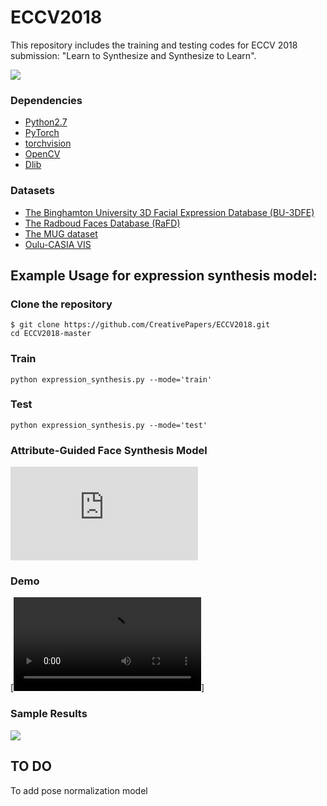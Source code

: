 # ECCV2018
This repository includes the training and testing codes for ECCV 2018 submission: "Learn to Synthesize and Synthesize to Learn".

![](https://github.com/CreativePapers/ECCV2018/blob/master/146_fake.png)

### Dependencies
- [Python2.7](https://www.anaconda.com/download/#linux)
- [PyTorch](http://pytorch.org/)
- [torchvision](http://pytorch.org/docs/master/torchvision)
- [OpenCV](https://opencv.org/)
- [Dlib](http://dlib.net/)

### Datasets
- [The Binghamton University 3D Facial Expression Database (BU-3DFE)](http://www.cs.binghamton.edu/~lijun/Research/3DFE/3DFE_Analysis.html)
- [The Radboud Faces Database (RaFD)](http://www.socsci.ru.nl:8180/RaFD2/RaFD?p=main)
- [The MUG dataset](https://mug.ee.auth.gr/fed/)
- [Oulu-CASIA VIS](http://www.cse.oulu.fi/CMV/Downloads/Oulu-CASIA)

## Example Usage for expression synthesis model:

### Clone the repository
```
$ git clone https://github.com/CreativePapers/ECCV2018.git
cd ECCV2018-master
```
### Train
```
python expression_synthesis.py --mode='train'
```
### Test
```
python expression_synthesis.py --mode='test'
```
### Attribute-Guided Face Synthesis Model

![](https://github.com/CreativePapers/ECCV2018/blob/master/diagram.pdf)

### Demo

[![Clone the demo using Git LFS](https://github.com/CreativePapers/ECCV2018/blob/master/supplementary.mp4)]


### Sample Results 


![](https://github.com/CreativePapers/ECCV2018/blob/master/10_fake.png)

## TO DO
To add pose normalization model




